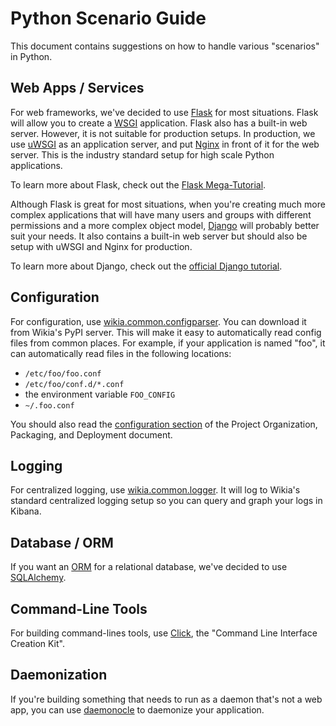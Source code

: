 # Python Scenario Guide

This document contains suggestions on how to handle various "scenarios" in Python.

## Web Apps / Services

For web frameworks, we've decided to use [Flask] for most situations. Flask will allow you to create
a [WSGI] application. Flask also has a built-in web server. However, it is not suitable for
production setups. In production, we use [uWSGI] as an application server, and put [Nginx] in front
of it for the web server. This is the industry standard setup for high scale Python applications.

To learn more about Flask, check out the [Flask Mega-Tutorial].

Although Flask is great for most situations, when you're creating much more complex applications
that will have many users and groups with different permissions and a more complex object model,
[Django] will probably better suit your needs. It also contains a built-in web server but should
also be setup with uWSGI and Nginx for production.

To learn more about Django, check out the [official Django tutorial].

## Configuration

For configuration, use [wikia.common.configparser]. You can download it from Wikia's PyPI server.
This will make it easy to automatically read config files from common places. For example, if your
application is named "foo", it can automatically read files in the following locations:

* `/etc/foo/foo.conf`
* `/etc/foo/conf.d/*.conf`
* the environment variable `FOO_CONFIG`
* `~/.foo.conf`

You should also read the [configuration section](ProjectOrganization.md#configuration) of the
Project Organization, Packaging, and Deployment document.

## Logging

For centralized logging, use [wikia.common.logger]. It will log to Wikia's standard centralized
logging setup so you can query and graph your logs in Kibana.

## Database / ORM

If you want an [ORM] for a relational database, we've decided to use [SQLAlchemy].

## Command-Line Tools

For building command-lines tools, use [Click], the "Command Line Interface Creation Kit".

## Daemonization

If you're building something that needs to run as a daemon that's not a web app, you can use
[daemonocle] to daemonize your application.


[Flask]: https://github.com/mitsuhiko/flask
[WSGI]: http://en.wikipedia.org/wiki/Web_Server_Gateway_Interface
[uWSGI]: https://uwsgi-docs.readthedocs.org/en/latest/
[Nginx]: http://nginx.org/
[Flask Mega-Tutorial]: http://blog.miguelgrinberg.com/post/the-flask-mega-tutorial-part-i-hello-world
[Django]: https://www.djangoproject.com/
[official Django tutorial]: https://docs.djangoproject.com/en/1.7/intro/tutorial01/
[wikia.common.configparser]: https://github.com/Wikia/python-commons/tree/master/wikia/common/configparser
[wikia.common.logger]: https://github.com/Wikia/python-commons/tree/master/wikia/common/logger
[SQLAlchemy]: http://www.sqlalchemy.org/
[ORM]: http://en.wikipedia.org/wiki/Object-relational_mapping
[Click]: http://click.pocoo.org/
[daemonocle]: https://pypi.python.org/pypi/daemonocle/
